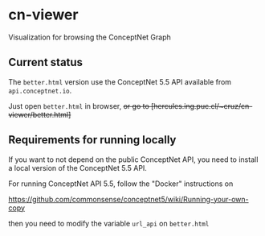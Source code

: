 # cn-viewer
Visualization for browsing the ConceptNet Graph

## Current status

The `better.html` version use the ConceptNet 5.5 API available from `api.conceptnet.io`. 

Just open `better.html` in browser, ~~or go to [hercules.ing.puc.cl/~cruz/cn-viewer/better.html]~~

## Requirements for running locally

If you want to not depend on the public ConceptNet API, you need to install a local version of the ConceptNet 5.5 API.

For running ConceptNet API 5.5, follow the "Docker" instructions on 

https://github.com/commonsense/conceptnet5/wiki/Running-your-own-copy

then you need to modify the variable `url_api` on `better.html`


